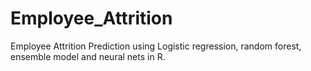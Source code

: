 # Employee_Attrition
Employee Attrition Prediction using Logistic regression, random forest, ensemble model and neural nets in R.
